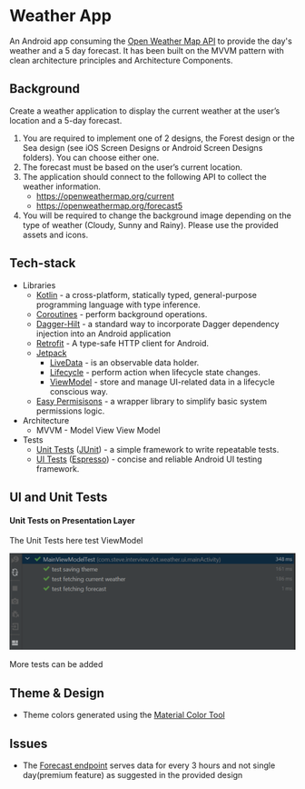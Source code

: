 # Weather App
An Android app consuming the [Open Weather Map API](https://openweathermap.org/) to provide the day's weather and a 5 day forecast. It has been built on the MVVM pattern with clean architecture principles and Architecture Components.

## Background
Create a weather application to display the current weather at the user’s location and a 5-day forecast.

1) You are required to implement one of 2 designs, the Forest design or the Sea design (see iOS Screen Designs or Android Screen Designs folders). You can choose either one.
2) The forecast must be based on the user’s current location.
3) The application should connect to the following API to collect the weather information. 
      * https://openweathermap.org/current 
      * https://openweathermap.org/forecast5
5) You will be required to change the background image depending on the type of weather (Cloudy, Sunny and Rainy). Please use the provided assets and icons.

## Tech-stack

* Libraries
    * [Kotlin](https://kotlinlang.org/) - a cross-platform, statically typed, general-purpose programming language with type inference.
    * [Coroutines](https://kotlinlang.org/docs/reference/coroutines-overview.html) - perform background operations.
    * [Dagger-Hilt](https://dagger.dev/hilt/) - a standard way to incorporate Dagger dependency injection into an Android application
    * [Retrofit](https://square.github.io/retrofit/) - A type-safe HTTP client for Android.
    * [Jetpack](https://developer.android.com/jetpack)
        * [LiveData](https://developer.android.com/topic/libraries/architecture/livedata) - is an observable data holder.
        * [Lifecycle](https://developer.android.com/topic/libraries/architecture/lifecycle) - perform action when lifecycle state changes.
        * [ViewModel](https://developer.android.com/topic/libraries/architecture/viewmodel) - store and manage UI-related data in a lifecycle conscious way.
   * [Easy Permisisons](https://github.com/googlesamples/easypermissions) - a wrapper library to simplify basic system permissions logic.
* Architecture
    * MVVM - Model View View Model
* Tests
    * [Unit Tests](https://en.wikipedia.org/wiki/Unit_testing) ([JUnit](https://junit.org/junit4/)) - a simple framework to write repeatable tests.
    * [UI Tests]() ([Espresso](https://developer.android.com/training/testing/espresso)) - concise and reliable Android UI testing framework.

## UI and Unit Tests
#### Unit Tests on Presentation Layer

The Unit Tests here test ViewModel

<img src="https://github.com/mijiga/Weather-App/blob/main/screenshots/weather_presentation_unit_test.PNG">

More tests can be added

## Theme & Design
  * Theme colors generated using the [Material Color Tool](https://material.io/resources/color/)

## Issues
  * The [Forecast endpoint](https://openweathermap.org/forecast5) serves data for every 3 hours and not single day(premium feature) as suggested in the provided design

